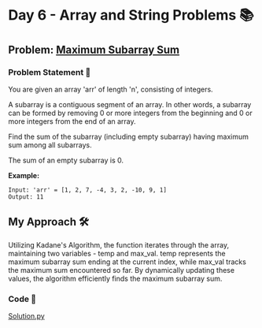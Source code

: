 # Day 6 - Array and String Problems 📚

## Problem: [Maximum Subarray Sum](https://www.codingninjas.com/studio/problems/630526)

### Problem Statement 📝
You are given an array 'arr' of length 'n', consisting of integers.

A subarray is a contiguous segment of an array. In other words, a subarray can be formed by removing 0 or more integers from the beginning and 0 or more integers from the end of an array.

Find the sum of the subarray (including empty subarray) having maximum sum among all subarrays.

The sum of an empty subarray is 0.

**Example:**
```
Input: 'arr' = [1, 2, 7, -4, 3, 2, -10, 9, 1]
Output: 11
```
## My Approach 🛠️
Utilizing Kadane's Algorithm, the function iterates through the array, maintaining two variables - temp and max_val. temp represents the maximum subarray sum ending at the current index, while max_val tracks the maximum sum encountered so far. By dynamically updating these values, the algorithm efficiently finds the maximum subarray sum.

### Code 🚀
[Solution.py](https://github.com/SanskarSh/50-Days-Coding-Challenge/blob/main/Maximum%20Subarray%20Sum/Solution.py)
